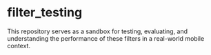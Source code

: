 # filter_testing
This repository serves as a sandbox for testing, evaluating, and understanding the performance of these filters in a real-world mobile context.  
